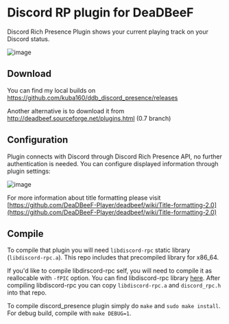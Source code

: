 # Discord RP plugin for DeaDBeeF 
Discord Rich Presence Plugin shows your current playing track on your Discord status.

![image](https://user-images.githubusercontent.com/6359901/37570313-94e681fa-2aee-11e8-8b65-cd786c999a0f.png)

## Download
You can find my local builds on https://github.com/kuba160/ddb_discord_presence/releases

Another alternative is to download it from http://deadbeef.sourceforge.net/plugins.html (0.7 branch)

## Configuration
Plugin connects with Discord through Discord Rich Presence API, no further authentication is needed.
You can configure displayed information through plugin settings:

![image](https://user-images.githubusercontent.com/6359901/37570322-c8a79236-2aee-11e8-875f-ba317ded6b25.png)

For more information about title formatting please visit [https://github.com/DeaDBeeF-Player/deadbeef/wiki/Title-formatting-2.0](https://github.com/DeaDBeeF-Player/deadbeef/wiki/Title-formatting-2.0)


## Compile
To compile that plugin you will need `libdiscord-rpc` static library (`libdiscord-rpc.a`).
This repo includes that precompiled library for x86_64.

If you'd like to compile libdirscord-rpc self, you will need to compile it as reallocable with `-fPIC` option.
You can find libdiscord-rpc library [here](https://github.com/discordapp/discord-rpc). After compiling libdiscord-rpc you can copy `libdiscord-rpc.a` and `discord_rpc.h` into that repo.

To compile discord_presence plugin simply do `make` and `sudo make install`. For debug build, compile with `make DEBUG=1`.
